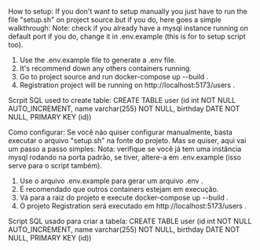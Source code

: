 How to setup:
If you don't want to setup manually you just have to run the file "setup.sh" on project source.but if you do, here goes a simple walkthrough:
Note: check if you already have a mysql instance running on default port if you do, change it in .env.example (this is for to setup script too).

1. Use the .env.example file to generate a .env file.
2. It's recommend down any others containers running.
3. Go to project source and run docker-compose up --build .
4. Registration project will be running on http://localhost:5173/users .

Scrpit SQL used to create table:
CREATE TABLE user (id int NOT NULL AUTO_INCREMENT, name varchar(255) NOT NULL, birthday DATE NOT NULL, PRIMARY KEY (id))



Como configurar:
Se você não quiser configurar manualmente, basta executar o arquivo "setup.sh" na fonte do projeto. Mas se quiser, aqui vai um passo a passo simples:
Nota: verifique se você já tem uma instância mysql rodando na porta padrão, se tiver, altere-a em .env.example (isso serve para o script também).

1. Use o arquivo .env.example para gerar um arquivo .env .
2. É recomendado que outros containers estejam em execução.
3. Vá para a raiz do projeto e execute docker-compose up --build .
4. O projeto Registration será executado em http://localhost:5173/users .

Script SQL usado para criar a tabela:
CREATE TABLE user (id int NOT NULL AUTO_INCREMENT, name varchar(255) NOT NULL, birthday DATE NOT NULL, PRIMARY KEY (id))
